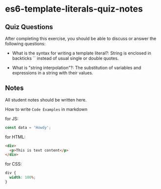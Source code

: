 # es6-template-literals-quiz-notes

## Quiz Questions

After completing this exercise, you should be able to discuss or answer the following questions:

- What is the syntax for writing a template literal?: String is enclosed in backticks `` instead of usual single or double quotes.

- What is "string interpolation"?: The substitution of variables and expressions in a string with their values.

## Notes

All student notes should be written here.

How to write `Code Examples` in markdown

for JS:

```javascript
const data = 'Howdy';
```

for HTML:

```html
<div>
  <p>This is text content</p>
</div>
```

for CSS:

```css
div {
  width: 100%;
}
```
